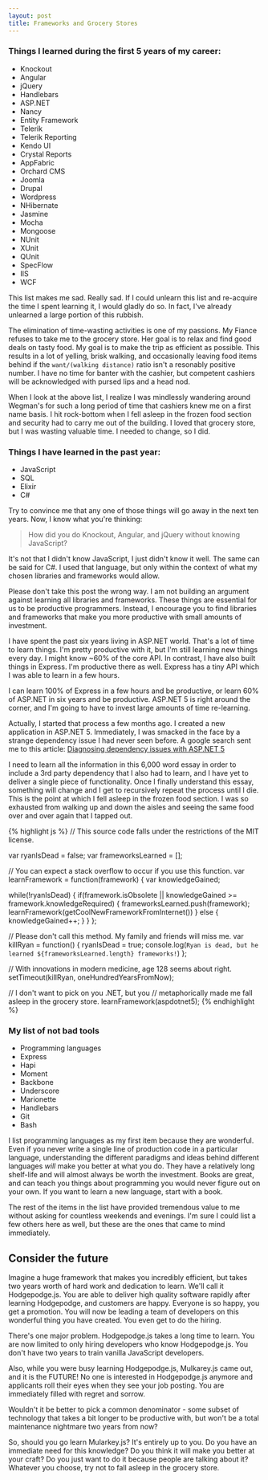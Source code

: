 ```yaml
---
layout: post
title: Frameworks and Grocery Stores
---
```


### Things I learned during the first 5 years of my career:
* Knockout
* Angular
* jQuery
* Handlebars
* ASP.NET
* Nancy
* Entity Framework
* Telerik
* Telerik Reporting
* Kendo UI
* Crystal Reports
* AppFabric
* Orchard CMS
* Joomla
* Drupal
* Wordpress
* NHibernate
* Jasmine
* Mocha
* Mongoose
* NUnit
* XUnit
* QUnit
* SpecFlow
* IIS
* WCF

This list makes me sad. Really sad. If I could unlearn this list and re-acquire the
time I spent learning it, I would gladly do so. In fact, I've already unlearned
a large portion of this rubbish.

The elimination of time-wasting activities is one of my passions. My Fiance
refuses to take me to the grocery store. Her goal is to relax and find good
deals on tasty food. My goal is to make the trip as efficient as possible. This
results in a lot of yelling, brisk walking, and occasionally leaving food items
behind if the `want/(walking distance)` ratio isn't a resonably positive number.
I have no time for banter with the cashier, but competent cashiers will be
acknowledged with pursed lips and a head nod.

When I look at the above list, I realize I was mindlessly
wandering around Wegman's for such a long period of time that cashiers knew
me on a first name basis. I hit rock-bottom when I fell asleep in the frozen
food section and security had to carry me out of the building. I loved that
grocery store, but I was wasting valuable time. I needed to change, so I
did.

### Things I have learned in the past year:
* JavaScript
* SQL
* Elixir
* C#

Try to convince me that any one of those things will go away in the next ten
years. Now, I know what you're thinking:

> How did you do Knockout, Angular, and jQuery without knowing JavaScript?

It's not that I didn't know JavaScript, I just didn't know it well. The same
can be said for C#. I used that language, but only within the context
of what my chosen libraries and frameworks would allow.

Please don't take this post the wrong way. I am not building an argument against
learning all libraries and frameworks. These things are essential for us to be
productive programmers. Instead, I encourage you to find libraries and frameworks
that make you more productive with small amounts of investment.

I have spent the past six years living in ASP.NET world. That's a
lot of time to learn things. I'm pretty productive with it, but I'm still learning
new things every day. I might know ~60% of the core API. In contrast, I have
also built things in Express. I'm productive there as well. Express
has a tiny API which I was able to learn in a few hours.

I can learn 100% of Express in a few hours and be productive, or
learn 60% of ASP.NET in six years and be productive. ASP.NET 5 is right
around the corner, and I'm going to have to invest large amounts of time
re-learning.

Actually, I started that process a few months ago. I created a new application in
ASP.NET 5. Immediately, I was smacked in the face by a strange dependency
issue I had never seen before. A google search sent me to this article:
[Diagnosing dependency issues with ASP.NET 5](http://davidfowl.com/diagnosing-dependency-issues-with-asp-net-5/)

I need to learn all the information in this 6,000 word essay in order to include
a 3rd party dependency that I also had to learn, and I have yet to deliver a
single piece of functionality. Once I finally understand this essay,
something will change and I get to recursively repeat the process until I die.
This is the point at which I fell asleep in the frozen food section. I was
so exhausted from walking up and down the aisles and seeing the same food over
and over again that I tapped out.

{% highlight js %}
// This source code falls under the restrictions of the MIT license.

var ryanIsDead = false;
var frameworksLearned = [];

// You can expect a stack overflow to occur if you use this function.
var learnFramework = function(framework) {
  var knowledgeGained;

  while(!ryanIsDead) {
    if(framework.isObsolete || knowledgeGained >= framework.knowledgeRequired) {
      frameworksLearned.push(framework);
      learnFramework(getCoolNewFrameworkFromInternet())
    } else {
      knowledgeGained++;
    }
  }
};

// Please don't call this method. My family and friends will miss me.
var killRyan = function() {
  ryanIsDead = true;
  console.log(`Ryan is dead, but he learned ${frameworksLearned.length} frameworks!`)
};

// With innovations in modern medicine, age 128 seems about right.
setTimeout(killRyan, oneHundredYearsFromNow);

// I don't want to pick on you .NET, but you
// metaphorically made me fall asleep in the grocery store.
learnFramework(aspdotnet5);
{% endhighlight %}

### My list of not bad tools
* Programming languages
* Express
* Hapi
* Moment
* Backbone
* Underscore
* Marionette
* Handlebars
* Git
* Bash

I list programming languages as my first item because they
are wonderful. Even if you never write a single line of production code in a particular
language, understanding the different paradigms and ideas behind different
languages _will_ make you better at what you do. They have a relatively long shelf-life and
will almost always be worth the investment. Books are great, and can
teach you things about programming you would never figure out on your own. If
you want to learn a new language, start with a book.

The rest of the items in the list have provided tremendous value to me without
asking for countless weekends and evenings. I'm sure I could list a few others
here as well, but these are the ones that came to mind immediately.

## Consider the future
Imagine a huge framework that makes you incredibly efficient, but takes two
years worth of hard work and dedication to learn. We'll call it Hodgepodge.js.
You are able to deliver high quality software rapidly after learning Hodgepodge, and
customers are happy. Everyone is so happy, you get a promotion. You will now be
leading a team of developers on this wonderful thing you have created. You
even get to do the hiring.

There's one major problem. Hodgepodge.js takes a long time to learn. You are
now limited to only hiring developers who know Hodgepodge.js. You don't have two
years to train vanilla JavaScript developers.

Also, while you were busy learning Hodgepodge.js, Mulkarey.js came out, and
it is the FUTURE! No one is interested in Hodgepodge.js anymore and applicants
roll their eyes when they see your job posting. You are immediately filled with
regret and sorrow.

Wouldn't it be better to pick a common denominator - some subset of technology
that takes a bit longer to be productive with, but won't be a total maintenance
nightmare two years from now?

So, should you go learn Mularkey.js? It's entirely up to
you. Do you have an immediate need for this knowledge? Do you think it will
make you better at your craft? Do you just want to do it because people are
talking about it? Whatever you choose, try not to fall asleep in the grocery
store.
